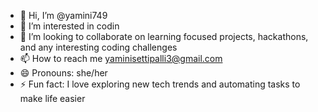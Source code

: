 - 👋 Hi, I’m @yamini749
- 👀 I’m interested in codin
- 💞️ I’m looking to collaborate on learning focused projects, hackathons, and any interesting coding challenges
- 📫 How to reach me yaminisettipalli3@gmail.com
- 😄 Pronouns: she/her
- ⚡ Fun fact: I love exploring new tech trends and automating tasks to make life easier

<!---
yamini749/yamini749 is a ✨ special ✨ repository because its `README.md` (this file) appears on your GitHub profile.
You can click the Preview link to take a look at your changes.
--->
